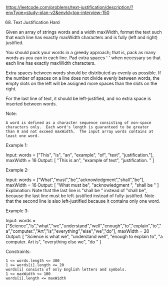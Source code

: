 https://leetcode.com/problems/text-justification/description/?envType=study-plan-v2&envId=top-interview-150

68. Text Justification
Hard

Given an array of strings words and a width maxWidth, format the text
such that each line has exactly maxWidth characters and is fully (left
and right) justified.

You should pack your words in a greedy approach; that is, pack as many
words as you can in each line. Pad extra spaces ' ' when necessary so
that each line has exactly maxWidth characters.

Extra spaces between words should be distributed as evenly as possible. If
the number of spaces on a line does not divide evenly between words,
the empty slots on the left will be assigned more spaces than the slots
on the right.

For the last line of text, it should be left-justified, and no extra
space is inserted between words.

Note:

    A word is defined as a character sequence consisting of non-space
    characters only.  Each word's length is guaranteed to be greater
    than 0 and not exceed maxWidth.  The input array words contains at
    least one word.

 

Example 1:

Input: words = ["This", "is", "an", "example", "of", "text", "justification."], maxWidth = 16
Output:
[
   "This    is    an",
   "example  of text",
   "justification.  "
]

Example 2:

Input: words = ["What","must","be","acknowledgment","shall","be"], maxWidth = 16
Output:
[
  "What   must   be",
  "acknowledgment  ",
  "shall be        "
]
Explanation: Note that the last line is "shall be    " instead of
"shall     be", because the last line must be left-justified instead
of fully-justified.  Note that the second line is also left-justified
because it contains only one word.

Example 3:

Input: words = ["Science","is","what","we","understand","well","enough","to","explain","to","a","computer.","Art","is","everything","else","we","do"], maxWidth = 20
Output:
[
  "Science  is  what we",
  "understand      well",
  "enough to explain to",
  "a  computer.  Art is",
  "everything  else  we",
  "do                  "
]

 

Constraints:

    1 <= words.length <= 300
    1 <= words[i].length <= 20
    words[i] consists of only English letters and symbols.
    1 <= maxWidth <= 100
    words[i].length <= maxWidth

